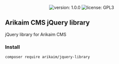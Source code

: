 <p align="center">
    <img src="https://img.shields.io/github/release/arikaim/jquery-library.svg" alt="version: 1.0.0">
    <img src="https://img.shields.io/badge/License-GPLv3-blue.svg" alt="license: GPL3">
</p>

## Arikaim CMS jQuery library
jQuery library for Arikaim CMS 

### Install
```
composer require arikaim/jquery-library
```
